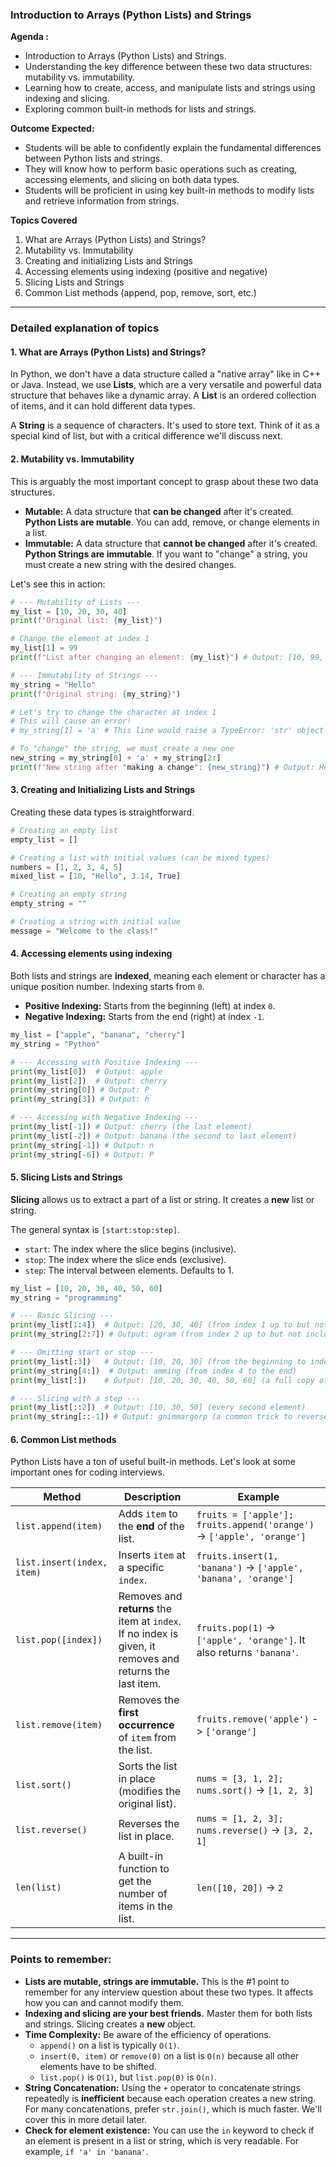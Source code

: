 ### Introduction to Arrays (Python Lists) and Strings

**Agenda :**

* Introduction to Arrays (Python Lists) and Strings.
* Understanding the key difference between these two data structures: mutability vs. immutability.
* Learning how to create, access, and manipulate lists and strings using indexing and slicing.
* Exploring common built-in methods for lists and strings.

**Outcome Expected:**

* Students will be able to confidently explain the fundamental differences between Python lists and strings.
* They will know how to perform basic operations such as creating, accessing elements, and slicing on both data types.
* Students will be proficient in using key built-in methods to modify lists and retrieve information from strings.

**Topics Covered**
1.  What are Arrays (Python Lists) and Strings?
2.  Mutability vs. Immutability
3.  Creating and initializing Lists and Strings
4.  Accessing elements using indexing (positive and negative)
5.  Slicing Lists and Strings
6.  Common List methods (append, pop, remove, sort, etc.)

---

### Detailed explanation of topics

#### 1. What are Arrays (Python Lists) and Strings?

In Python, we don't have a data structure called a "native array" like in C++ or Java. Instead, we use **Lists**, which are a very versatile and powerful data structure that behaves like a dynamic array. A **List** is an ordered collection of items, and it can hold different data types.

A **String** is a sequence of characters. It's used to store text. Think of it as a special kind of list, but with a critical difference we'll discuss next.

#### 2. Mutability vs. Immutability

This is arguably the most important concept to grasp about these two data structures.

* **Mutable:** A data structure that **can be changed** after it's created. **Python Lists are mutable**. You can add, remove, or change elements in a list.
* **Immutable:** A data structure that **cannot be changed** after it's created. **Python Strings are immutable**. If you want to "change" a string, you must create a new string with the desired changes.

Let's see this in action:

```python
# --- Mutability of Lists ---
my_list = [10, 20, 30, 40]
print(f"Original list: {my_list}")

# Change the element at index 1
my_list[1] = 99
print(f"List after changing an element: {my_list}") # Output: [10, 99, 30, 40]
```

```python
# --- Immutability of Strings ---
my_string = "Hello"
print(f"Original string: {my_string}")

# Let's try to change the character at index 1
# This will cause an error!
# my_string[1] = 'a' # This line would raise a TypeError: 'str' object does not support item assignment

# To "change" the string, we must create a new one
new_string = my_string[0] + 'a' + my_string[2:]
print(f"New string after "making a change": {new_string}") # Output: Heallo
```

#### 3\. Creating and Initializing Lists and Strings

Creating these data types is straightforward.

```python
# Creating an empty list
empty_list = []

# Creating a list with initial values (can be mixed types)
numbers = [1, 2, 3, 4, 5]
mixed_list = [10, "Hello", 3.14, True]

# Creating an empty string
empty_string = ""

# Creating a string with initial value
message = "Welcome to the class!"
```

#### 4\. Accessing elements using indexing

Both lists and strings are **indexed**, meaning each element or character has a unique position number. Indexing starts from `0`.

  * **Positive Indexing:** Starts from the beginning (left) at index `0`.
  * **Negative Indexing:** Starts from the end (right) at index `-1`.

<!-- end list -->

```python
my_list = ["apple", "banana", "cherry"]
my_string = "Python"

# --- Accessing with Positive Indexing ---
print(my_list[0])  # Output: apple
print(my_list[2])  # Output: cherry
print(my_string[0]) # Output: P
print(my_string[3]) # Output: h

# --- Accessing with Negative Indexing ---
print(my_list[-1]) # Output: cherry (the last element)
print(my_list[-2]) # Output: banana (the second to last element)
print(my_string[-1]) # Output: n
print(my_string[-6]) # Output: P
```

#### 5\. Slicing Lists and Strings

**Slicing** allows us to extract a part of a list or string. It creates a **new** list or string.

The general syntax is `[start:stop:step]`.

  * `start`: The index where the slice begins (inclusive).
  * `stop`: The index where the slice ends (exclusive).
  * `step`: The interval between elements. Defaults to 1.

<!-- end list -->

```python
my_list = [10, 20, 30, 40, 50, 60]
my_string = "programming"

# --- Basic Slicing ---
print(my_list[1:4])  # Output: [20, 30, 40] (from index 1 up to but not including 4)
print(my_string[2:7]) # Output: ogram (from index 2 up to but not including 7)

# --- Omitting start or stop ---
print(my_list[:3])   # Output: [10, 20, 30] (from the beginning to index 3)
print(my_string[4:])  # Output: amming (from index 4 to the end)
print(my_list[:])    # Output: [10, 20, 30, 40, 50, 60] (a full copy of the list)

# --- Slicing with a step ---
print(my_list[::2])  # Output: [10, 30, 50] (every second element)
print(my_string[::-1]) # Output: gnimmargorp (a common trick to reverse a string)
```

#### 6\. Common List methods

Python Lists have a ton of useful built-in methods. Let's look at some important ones for coding interviews.

| Method | Description | Example |
|---|---|---|
| `list.append(item)` | Adds `item` to the **end** of the list. | `fruits = ['apple']; fruits.append('orange')` -\> `['apple', 'orange']` |
| `list.insert(index, item)` | Inserts `item` at a specific `index`. | `fruits.insert(1, 'banana')` -\> `['apple', 'banana', 'orange']` |
| `list.pop([index])` | Removes and **returns** the item at `index`. If no index is given, it removes and returns the last item. | `fruits.pop(1)` -\> `['apple', 'orange']`. It also returns `'banana'`. |
| `list.remove(item)` | Removes the **first occurrence** of `item` from the list. | `fruits.remove('apple')` -\> `['orange']` |
| `list.sort()` | Sorts the list in place (modifies the original list). | `nums = [3, 1, 2]; nums.sort()` -\> `[1, 2, 3]` |
| `list.reverse()` | Reverses the list in place. | `nums = [1, 2, 3]; nums.reverse()` -\> `[3, 2, 1]` |
| `len(list)` | A built-in function to get the number of items in the list. | `len([10, 20])` -\> `2` |

-----

### Points to remember:

  * **Lists are mutable, strings are immutable.** This is the \#1 point to remember for any interview question about these two types. It affects how you can and cannot modify them.
  * **Indexing and slicing are your best friends.** Master them for both lists and strings. Slicing creates a **new** object.
  * **Time Complexity:** Be aware of the efficiency of operations.
      * `append()` on a list is typically `O(1)`.
      * `insert(0, item)` or `remove(0)` on a list is `O(n)` because all other elements have to be shifted.
      * `list.pop()` is `O(1)`, but `list.pop(0)` is `O(n)`.
  * **String Concatenation:** Using the `+` operator to concatenate strings repeatedly is **inefficient** because each operation creates a new string. For many concatenations, prefer `str.join()`, which is much faster. We'll cover this in more detail later.
  * **Check for element existence:** You can use the `in` keyword to check if an element is present in a list or string, which is very readable. For example, `if 'a' in 'banana'`.


